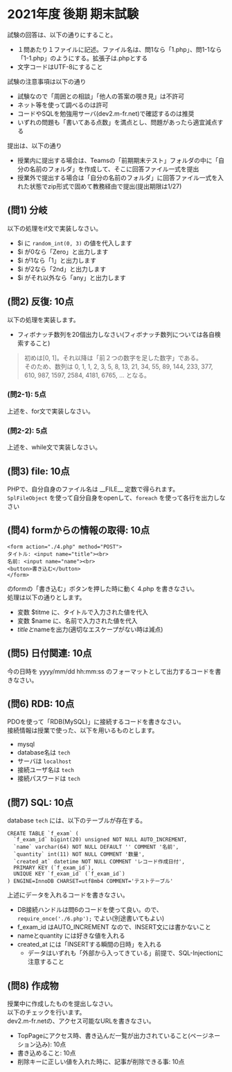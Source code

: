 # 2021年度 後期 期末試験

試験の回答は、以下の通りにすること。    

- １問あたり１ファイルに記述。ファイル名は、問1なら「1.php」、問1-1なら「1-1.php」のようにする。拡張子は.phpとする
- 文字コードはUTF-8にすること

試験の注意事項は以下の通り    

- 試験なので「周囲との相談」「他人の答案の覗き見」は不許可
- ネット等を使って調べるのは許可
- コードやSQLを勉強用サーバ(dev2.m-fr.net)で確認するのは推奨
- いずれの問題も「書いてある点数」を満点とし、問題があったら適宜減点する

提出は、以下の通り

- 授業内に提出する場合は、Teamsの「前期期末テスト」フォルダの中に「自分の名前のフォルダ」を作成して、そこに回答ファイル一式を提出
- 授業外で提出する場合は「自分の名前のフォルダ」に回答ファイル一式を入れた状態でzip形式で固めて教務経由で提出(提出期限は1/27)


## (問1) 分岐

以下の処理をif文で実装しなさい。    

- $i に `random_int(0, 3)` の値を代入します
- $i が0なら「Zero」と出力します
- $i が1なら「1」と出力します
- $i が2なら「2nd」と出力します
- $i がそれ以外なら「any」と出力します

## (問2) 反復: 10点

以下の処理を実装します。

- フィボナッチ数列を20個出力しなさい(フィボナッチ数列については各自検索すること)

> 初めは[0, 1]。それ以降は「前２つの数字を足した数字」である。    
> そのため、数列は 0, 1, 1, 2, 3, 5, 8, 13, 21, 34, 55, 89, 144, 233, 377, 610, 987, 1597, 2584, 4181, 6765, ... となる。    

### (問2-1): 5点

上述を、for文で実装しなさい。

### (問2-2): 5点

上述を、while文で実装しなさい。

## (問3) file: 10点

PHPで、自分自身のファイル名は \_\_FILE\_\_ 定数で得られます。    
`SplFileObject` を使って自分自身をopenして、`foreach` を使って各行を出力しなさい    

## (問4) formからの情報の取得: 10点

```
<form action="./4.php" method="POST">
タイトル: <input name="title"><br>
名前: <input name="name"><br>
<button>書き込む</button>
</form>
```

のformの「書き込む」ボタンを押した時に動く 4.php を書きなさい。    
処理は以下の通りとします。  

- 変数 $titme に、タイトルで入力された値を代入
- 変数 $name に、名前で入力された値を代入
- $titleと$nameを出力(適切なエスケープがない時は減点)


## (問5) 日付関連: 10点

今の日時を yyyy/mm/dd hh:mm:ss のフォーマットとして出力するコードを書きなさい。    

## (問6) RDB: 10点

PDOを使って「RDB(MySQL)」に接続するコードを書きなさい。    
接続情報は授業で使った、以下を用いるものとします。    

- mysql
- database名は `tech`
- サーバは `localhost`
- 接続ユーザ名は `tech`
- 接続パスワードは `tech`

## (問7) SQL: 10点

database `tech` には、以下のテーブルが存在する。    

```
CREATE TABLE `f_exam` (
  `f_exam_id` bigint(20) unsigned NOT NULL AUTO_INCREMENT,
  `name` varchar(64) NOT NULL DEFAULT '' COMMENT '名前',
  `quantity` int(11) NOT NULL COMMENT '数量',
  `created_at` datetime NOT NULL COMMENT 'レコード作成日付',
  PRIMARY KEY (`f_exam_id`),
  UNIQUE KEY `f_exam_id` (`f_exam_id`)
) ENGINE=InnoDB CHARSET=utf8mb4 COMMENT='テストテーブル'
```

上述にデータを入れるコードを書きなさい。    

- DB接続ハンドルは問6のコードを使って良い。ので、 `require_once('./6.php');` でよい(別途書いてもよい)
- f_exam_id はAUTO_INCREMENT なので、INSERT文には書かないこと
- nameとquantity には好きな値を入れる
- created_at には「INSERTする瞬間の日時」を入れる
  + データはいずれも「外部から入ってきている」前提で、SQL-Injectionに注意すること

## (問8) 作成物

授業中に作成したものを提出しなさい。    
以下のチェックを行います。    
dev2.m-fr.netの、アクセス可能なURLを書きなさい。    

- TopPageにアクセス時、書き込んだ一覧が出力されていること(ページネーション込み): 10点
- 書き込めること: 10点
- 削除キーに正しい値を入れた時に、記事が削除できる事: 10点
